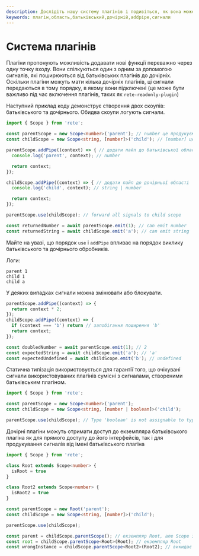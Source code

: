```yaml
---
description: Дослідіть нашу систему плагінів і подивіться, як вона може покращити функціональність вашого проекту. Наш приклад коду показує, як сигнали передаються між батьківськими і дочірніми плагінами
keywords: плагін,область,батьківський,дочірній,addpipe,сигнали
---
```


# Система плагінів

Плагіни пропонують можливість додавати нові функції переважно через одну точку входу. Вони спілкуються один з одним за допомогою сигналів, які поширюються від батьківських плагінів до дочірніх. Оскільки плагіни можуть мати кілька дочірніх плагінів, ці сигнали передаються в тому порядку, в якому вони підключені (це може бути важливо під час включення плагінів, таких як `rete-readonly-plugin`)

Наступний приклад коду демонструє створення двох скоупів: батьківського та дочірнього. Обидва скоупи логують сигнали.
```ts
import { Scope } from 'rete';

const parentScope = new Scope<number>('parent'); // number це продукуємий тип
const childScope = new Scope<string, [number]>('child'); // [number] це очікуваний тип батьківського ланцюга

parentScope.addPipe((context) => { // додати пайп до батьківської області
  console.log('parent', context); // number

  return context;
});

childScope.addPipe((context) => { // додати пайп до дочірньої області
  console.log('child', context); // string | number

  return context;
});

parentScope.use(childScope); // forward all signals to child scope

const returnedNumber = await parentScope.emit(1); // can emit number
const returnedString = await childScope.emit('a'); // can emit string
```

Майте на увазі, що порядок `use` і `addPipe` впливає на порядок виклику батьківського та дочірнього обробників.

Логи:
```log
parent 1
child 1
child a
```

У деяких випадках сигнали можна змінювати або блокувати.

```ts
parentScope.addPipe((context) => {
  return context * 2;
});
childScope.addPipe((context) => {
  if (context === 'b') return // запобігання поширення 'b'
  return context;
});

const doubledNumber = await parentScope.emit(1); // 2
const expectedString = await childScope.emit('a'); // 'a'
const expectedUndefined = await childScope.emit('b'); // undefined
```

Статична типізація використовується для гарантії того, що очікувані сигнали використовуваних плагінів сумісні з сигналами, створеними батьківським плагіном.

```ts
import { Scope } from 'rete';

const parentScope = new Scope<number>('parent');
const childScope = new Scope<string, [number | boolean]>('child');

parentScope.use(childScope); // Type 'boolean' is not assignable to type 'string | number'.ts(2345)
```

Дочірні плагіни можуть отримати доступ до екземпляра батьківського плагіна як для прямого доступу до його інтерфейсів, так і для продукування сигналів від імені батьківського плагіна

```ts
import { Scope } from 'rete';

class Root extends Scope<number> {
  isRoot = true
}

class Root2 extends Scope<number> {
  isRoot2 = true
}

const parentScope = new Root('parent');
const childScope = new Scope<string, [number]>('child');

parentScope.use(childScope);

const parent = childScope.parentScope(); // екземпляр Root, але Scope з точки зору TS
const root = childScope.parentScope<Root>(Root); // екземпляр Root
const wrongInstance = childScope.parentScope<Root2>(Root2); // викидає виняток
```
